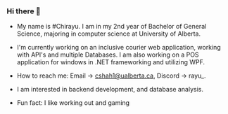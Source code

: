 ### Hi there 👋
- My name is #Chirayu. I am in my 2nd year of Bachelor of General Science, majoring in computer science at University of Alberta.

- I'm currently working on an inclusive courier web application, working with API's and multiple Databases. I am also working on a POS application for windows in .NET frameworking and utilizing WPF. 

- How to reach me: Email -> cshah1@ualberta.ca, Discord -> rayu_.

- I am interested in backend development, and database analysis.

- Fun fact: I like working out and gaming
<!--
**c-shah-1/c-shah-1** is a ✨ _special_ ✨ repository because its `README.md` (this file) appears on your GitHub profile.

Here are some ideas to get you started:

- 🔭 I’m currently working on ...
- 🌱 I’m currently learning ...
- 👯 I’m looking to collaborate on ...
- 🤔 I’m looking for help with ...
- 💬 Ask me about ...
- 📫 How to reach me: ...
- 😄 Pronouns: ...
- ⚡ Fun fact: ...
-->
